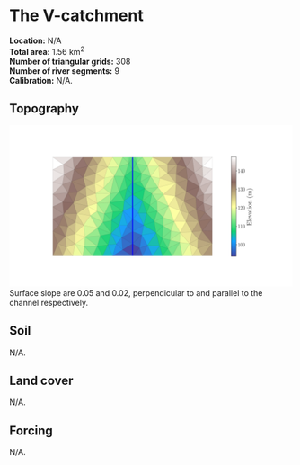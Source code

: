# The V-catchment
**Location:** N/A<br>
**Total area:** 1.56 km<sup>2</sup><br>
**Number of triangular grids:** 308<br>
**Number of river segments:** 9<br>
**Calibration:** N/A.

## Topography
![Topography](https://github.com/PSUmodeling/PIHM-Simulations/blob/master/vcat/images/topo.png "Topography")
Surface slope are 0.05 and 0.02, perpendicular to and parallel to the channel respectively.

## Soil
N/A.

## Land cover
N/A.

## Forcing
N/A.
